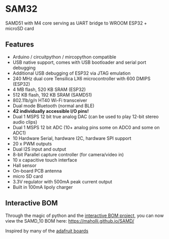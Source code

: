 # SAM32
SAMD51 with M4 core serving as UART bridge to WROOM ESP32 + microSD card

## Features
* Arduino / circuitpython / mircopython compatible
* USB native support, comes with USB bootloader and serial port debugging
* Additional USB debugging of ESP32 via JTAG emulation 
* 240 MHz dual core Tensilica LX6 microcontroller with 600 DMIPS (ESP32)
* 4 MB flash, 520 KB SRAM (ESP32)
* 512 KB flash, 192 KB SRAM (SAMD51)
* 802.11b/g/n HT40 Wi-Fi transceiver
* Dual mode Bluetooth (normal and BLE)
* **42 individually accessible I/O pins!**
* Dual 1 MSPS 12 bit true analog DAC (can be used to play 12-bit stereo audio clips)
* Dual 1 MSPS 12 bit ADC (10+ analog pins some on ADC0 and some on ADC1)
* 10 Hardware Serial, hardware I2C, hardware SPI support
* 20 x PWM outputs
* Dual I2S input and output
* 8-bit Parallel capture controller (for camera/video in)
* 10 x capacitive touch interface
* Hall sensor
* On-board PCB antenna
* micro SD card
* 3.3V regulator with 500mA peak current output
* Built in 100mA lipoly charger

## Interactive BOM
Through the magic of python and the [interactive BOM project](https://github.com/openscopeproject/InteractiveHtmlBom), you can now view the SAMD_10 BOM here: https://maholli.github.io/SAMD/






Inspired by many of the [adafruit boards](https://www.adafruit.com/feather)
